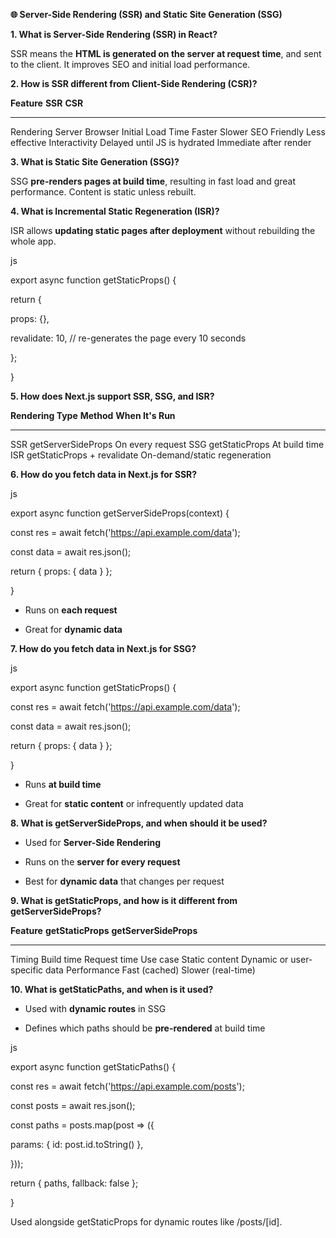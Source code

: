 **🌐 Server-Side Rendering (SSR) and Static Site Generation (SSG)**

**1. What is Server-Side Rendering (SSR) in React?**

SSR means the **HTML is generated on the server at request time**, and
sent to the client. It improves SEO and initial load performance.

**2. How is SSR different from Client-Side Rendering (CSR)?**

  **Feature**         **SSR**                        **CSR**
  ------------------- ------------------------------ ------------------------
  Rendering           Server                         Browser
  Initial Load Time   Faster                         Slower
  SEO                 Friendly                       Less effective
  Interactivity       Delayed until JS is hydrated   Immediate after render

**3. What is Static Site Generation (SSG)?**

SSG **pre-renders pages at build time**, resulting in fast load and
great performance. Content is static unless rebuilt.

**4. What is Incremental Static Regeneration (ISR)?**

ISR allows **updating static pages after deployment** without rebuilding
the whole app.

js

export async function getStaticProps() {

return {

props: {},

revalidate: 10, // re-generates the page every 10 seconds

};

}

**5. How does Next.js support SSR, SSG, and ISR?**

  **Rendering Type**   **Method**                    **When It's Run**
  -------------------- ----------------------------- -------------------------------
  SSR                  getServerSideProps            On every request
  SSG                  getStaticProps                At build time
  ISR                  getStaticProps + revalidate   On-demand/static regeneration

**6. How do you fetch data in Next.js for SSR?**

js

export async function getServerSideProps(context) {

const res = await fetch('https://api.example.com/data');

const data = await res.json();

return { props: { data } };

}

-   Runs on **each request**

-   Great for **dynamic data**

**7. How do you fetch data in Next.js for SSG?**

js

export async function getStaticProps() {

const res = await fetch('https://api.example.com/data');

const data = await res.json();

return { props: { data } };

}

-   Runs **at build time**

-   Great for **static content** or infrequently updated data

**8. What is getServerSideProps, and when should it be used?**

-   Used for **Server-Side Rendering**

-   Runs on the **server for every request**

-   Best for **dynamic data** that changes per request

**9. What is getStaticProps, and how is it different from
getServerSideProps?**

  **Feature**   **getStaticProps**   **getServerSideProps**
  ------------- -------------------- -------------------------------
  Timing        Build time           Request time
  Use case      Static content       Dynamic or user-specific data
  Performance   Fast (cached)        Slower (real-time)

**10. What is getStaticPaths, and when is it used?**

-   Used with **dynamic routes** in SSG

-   Defines which paths should be **pre-rendered** at build time

js

export async function getStaticPaths() {

const res = await fetch('https://api.example.com/posts');

const posts = await res.json();

const paths = posts.map(post =&gt; ({

params: { id: post.id.toString() },

}));

return { paths, fallback: false };

}

Used alongside getStaticProps for dynamic routes like /posts/\[id\].

